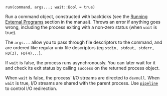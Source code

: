 ```
run(command, args...; wait::Bool = true)
```

Run a command object, constructed with backticks (see the [Running External Programs](@ref) section in the manual). Throws an error if anything goes wrong, including the process exiting with a non-zero status (when `wait` is true).

The `args...` allow you to pass through file descriptors to the command, and are ordered like regular unix file descriptors (eg `stdin, stdout, stderr, FD(3), FD(4)...`).

If `wait` is false, the process runs asynchronously. You can later wait for it and check its exit status by calling `success` on the returned process object.

When `wait` is false, the process' I/O streams are directed to `devnull`. When `wait` is true, I/O streams are shared with the parent process. Use [`pipeline`](@ref) to control I/O redirection.
